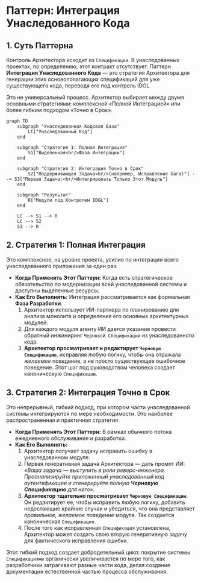 # Паттерн: Интеграция Унаследованного Кода

## 1. Суть Паттерна
Контроль Архитектора исходит из `Спецификации`. В унаследованных проектах, по определению, этот контракт отсутствует. Паттерн **Интеграция Унаследованного Кода** — это стратегия Архитектора для генерации этих основополагающих спецификаций для уже существующего кода, переводя его под контроль IDGL.

Это не универсальный процесс. Архитектор выбирает между двумя основными стратегиями: комплексной «Полной Интеграцией» или более гибким подходом «Точно в Срок».

```mermaid
graph TD
    subgraph "Унаследованная Кодовая База"
        LC["Унаследованный Код"]
    end

    subgraph "Стратегия 1: Полная Интеграция"
        S1["Выделенная<br/>Фаза Интеграции"]
    end
    
    subgraph "Стратегия 2: Интеграция Точно в Срок"
        S2["Поддерживающая Задача<br/>(например, Исправление Бага)"] --> S3["Первая Задача:<br/>Интегрировать Только Этот Модуль"]
    end

    subgraph "Результат"
        R["Модули под Контролем IDGL"]
    end

    LC --> S1 --> R
    LC --> S2
    S3 --> R
```

## 2. Стратегия 1: Полная Интеграция
Это комплексное, на уровне проекта, усилие по интеграции всего унаследованного приложения за один раз.

*   **Когда Применять Этот Паттерн:** Когда есть стратегическое обязательство по модернизации всей унаследованной системы и доступны выделенные ресурсы.
*   **Как Его Выполнять:** Интеграция рассматривается как формальная **Фаза Разработки**.
    1.  Архитектор использует ИИ-партнера по планированию для анализа монолита и определения его основных архитектурных модулей.
    2.  Для каждого модуля агенту ИИ дается указание провести обратный инжиниринг `Черновой Спецификации` из унаследованного кода.
    3.  **Архитектор просматривает и редактирует `Черновую Спецификацию`**, исправляя любую логику, чтобы она отражала *желаемое* поведение, а не просто существующее ошибочное поведение. Этот шаг под руководством человека создает каноническую `Спецификацию`.

## 3. Стратегия 2: Интеграция Точно в Срок
Это непрерывный, гибкий подход, при котором части унаследованной системы интегрируются по мере необходимости. Это наиболее распространенная и практичная стратегия.

*   **Когда Применять Этот Паттерн:** В рамках обычного потока ежедневного обслуживания и разработки.
*   **Как Его Выполнять:**
    1.  Архитектор получает задачу исправить ошибку в унаследованном модуле.
    2.  Первая генеративная задача Архитектора — дать промпт ИИ: *«Ваша задача — выступить в роли реверс-инженера. Проанализируйте приложенный унаследованный код аутентификации и сгенерируйте полную **Черновую Спецификацию** для него».*
    3.  **Архитектор тщательно просматривает `Черновую Спецификацию`**. Он редактирует ее, чтобы исправить любую логику, добавить недостающие крайние случаи и убедиться, что она представляет *правильное, желаемое поведение* модуля. Так создается каноническая `Спецификация`.
    4.  После того как исправленная `Спецификация` установлена, Архитектор может создать свою вторую генеративную задачу для фактического исправления ошибки.

Этот гибкий подход создает добродетельный цикл: покрытие системы `Спецификациями` органически увеличивается по мере того, как разработчики затрагивают разные части кода, делая создание документации естественной частью процесса обслуживания.
